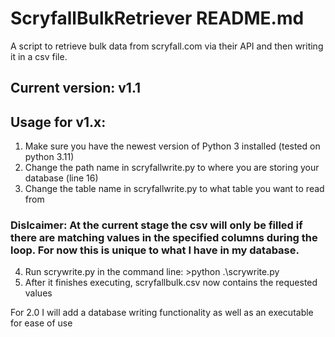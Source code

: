 # ScryfallBulkRetriever README.md
A script to retrieve bulk data from scryfall.com via their API and then writing it in a csv file.
## Current version: v1.1

## Usage for v1.x:
1. Make sure you have the newest version of Python 3 installed (tested on python 3.11)
2. Change the path name in scryfallwrite.py to where you are storing your database (line 16)
3. Change the table name in scryfallwrite.py to what table you want to read from
### Dislcaimer: At the current stage the csv will only be filled if there are matching values in the specified columns during the loop. For now this is unique to what I have in my database.
4. Run scrywrite.py in the command line: >python .\scrywrite.py
5. After it finishes executing, scryfallbulk.csv now contains the requested values

For 2.0 I will add a database writing functionality as well as an executable for ease of use